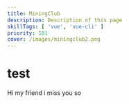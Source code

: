 ```yaml
---
title: MiningClub
description: Description of this page
skillTags: [ 'vue', 'vue-cli' ]
priority: 101
cover: /images/miningclub2.png
---
```

# test
Hi my friend
i miss you so
